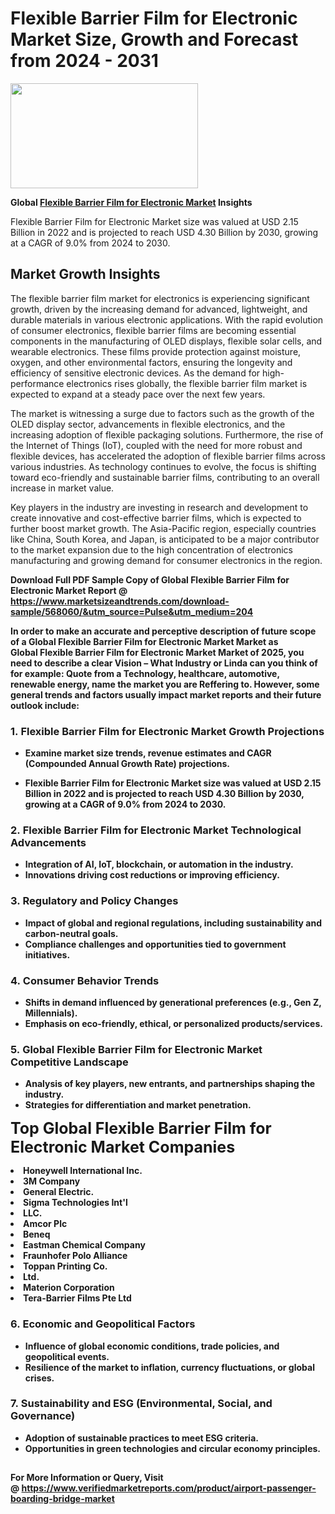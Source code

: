 <H1>Flexible Barrier Film for Electronic Market Size, Growth and Forecast from 2024 - 2031</H1><img class="aligncenter size-medium wp-image-584254" src="https://thirdeyenews.in/wp-content/uploads/2024/09/Global-Market-Research-300x168.jpeg" alt="" width="300" height="168" /><p><strong>Global&nbsp;<a href="https://www.marketsizeandtrends.com/download-sample/568060/&amp;utm_source=Pulse&amp;utm_medium=204">Flexible Barrier Film for Electronic Market</a> Insights</strong></p><p>Flexible Barrier Film for Electronic Market size was valued at USD 2.15 Billion in 2022 and is projected to reach USD 4.30 Billion by 2030, growing at a CAGR of 9.0% from 2024 to 2030.</p><p><h2>Market Growth Insights</h2> <p>The flexible barrier film market for electronics is experiencing significant growth, driven by the increasing demand for advanced, lightweight, and durable materials in various electronic applications. With the rapid evolution of consumer electronics, flexible barrier films are becoming essential components in the manufacturing of OLED displays, flexible solar cells, and wearable electronics. These films provide protection against moisture, oxygen, and other environmental factors, ensuring the longevity and efficiency of sensitive electronic devices. As the demand for high-performance electronics rises globally, the flexible barrier film market is expected to expand at a steady pace over the next few years.</p> <p><strong></strong></p> <p>The market is witnessing a surge due to factors such as the growth of the OLED display sector, advancements in flexible electronics, and the increasing adoption of flexible packaging solutions. Furthermore, the rise of the Internet of Things (IoT), coupled with the need for more robust and flexible devices, has accelerated the adoption of flexible barrier films across various industries. As technology continues to evolve, the focus is shifting toward eco-friendly and sustainable barrier films, contributing to an overall increase in market value.</p> <p>Key players in the industry are investing in research and development to create innovative and cost-effective barrier films, which is expected to further boost market growth. The Asia-Pacific region, especially countries like China, South Korea, and Japan, is anticipated to be a major contributor to the market expansion due to the high concentration of electronics manufacturing and growing demand for consumer electronics in the region.</p> <p><strong></p><p><span class=""><strong>Download Full PDF Sample Copy of Global Flexible Barrier Film for Electronic Market Report</strong> @ <a href="https://www.marketsizeandtrends.com/download-sample/568060/&amp;utm_source=Pulse&amp;utm_medium=204" target="_blank">https://www.marketsizeandtrends.com/download-sample/568060/&amp;utm_source=Pulse&amp;utm_medium=204</a></span></p><p>In order to make an accurate and perceptive description of future scope of a Global&nbsp;Flexible Barrier Film for Electronic Market Market as Global&nbsp;Flexible Barrier Film for Electronic Market Market of 2025, you need to describe a clear Vision &ndash; What Industry or Linda can you think of for example: Quote from a Technology, healthcare, automotive, renewable energy, name the market you are Reffering to. However, some general trends and factors usually impact market reports and their future outlook include:</p><h3>1.&nbsp;<strong>Flexible Barrier Film for Electronic Market Growth Projections</strong></h3><ul><li>Examine market size trends, revenue estimates and CAGR (Compounded Annual Growth Rate) projections.</li><li><p>Flexible Barrier Film for Electronic Market size was valued at USD 2.15 Billion in 2022 and is projected to reach USD 4.30 Billion by 2030, growing at a CAGR of 9.0% from 2024 to 2030.</p></li></ul><h3>2.&nbsp;<strong>Flexible Barrier Film for Electronic Market Technological Advancements</strong></h3><ul><li>Integration of AI, IoT, blockchain, or automation in the industry.</li><li>Innovations driving cost reductions or improving efficiency.</li></ul><h3>3.&nbsp;<strong>Regulatory and Policy Changes</strong></h3><ul><li>Impact of global and regional regulations, including sustainability and carbon-neutral goals.</li><li>Compliance challenges and opportunities tied to government initiatives.</li></ul><h3>4.&nbsp;<strong>Consumer Behavior Trends</strong></h3><ul><li>Shifts in demand influenced by generational preferences (e.g., Gen Z, Millennials).</li><li>Emphasis on eco-friendly, ethical, or personalized products/services.</li></ul><h3>5.&nbsp;<strong>Global Flexible Barrier Film for Electronic Market Competitive Landscape</strong></h3><ul><li>Analysis of key players, new entrants, and partnerships shaping the industry.</li><li>Strategies for differentiation and market penetration.</li></ul><p data-pm-slice="1 1 []"><span style="color: inherit; font-family: inherit; font-size: 25px;">Top Global Flexible Barrier Film for Electronic Market Companies</span></p><div class="" data-test-id=""><p><li>Honeywell International Inc.</li><li> 3M Company</li><li> General Electric.</li><li> Sigma Technologies Int'l</li><li> LLC.</li><li> Amcor Plc</li><li> Beneq</li><li> Eastman Chemical Company</li><li> Fraunhofer Polo Alliance</li><li> Toppan Printing Co.</li><li> Ltd.</li><li> Materion Corporation</li><li> Tera-Barrier Films Pte Ltd</li></p></div><h3>6.&nbsp;<strong>Economic and Geopolitical Factors</strong></h3><ul><li>Influence of global economic conditions, trade policies, and geopolitical events.</li><li>Resilience of the market to inflation, currency fluctuations, or global crises.</li></ul><h3>7.&nbsp;<strong>Sustainability and ESG (Environmental, Social, and Governance)</strong></h3><ul><li>Adoption of sustainable practices to meet ESG criteria.</li><li>Opportunities in green technologies and circular economy principles.</li></ul><h2><strong style="font-size: 14px;">For More Information or Query, Visit @&nbsp;</strong><a style="background-color: #ffffff; font-size: 14px;" href="https://www.marketsizeandtrends.com/report/flexible-barrier-film-for-electronic-market/" target="_blank">https://www.verifiedmarketreports.com/product/airport-passenger-boarding-bridge-market</a></h2>
